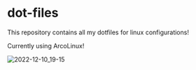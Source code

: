# dot-files

This repository contains all my dotfiles for linux configurations!

Currently using ArcoLinux!

![2022-12-10_19-15](https://user-images.githubusercontent.com/20653258/206877349-245ef172-e385-4a24-bf2d-2d3fc6808ad3.png)
